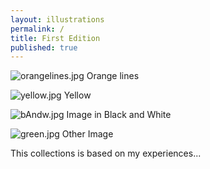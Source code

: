 ```yaml
---
layout: illustrations
permalink: /
title: First Edition
published: true
---
```

![orangelines.jpg]({{site.baseurl}}/assets/images/orangelines.jpg)
Orange lines

![yellow.jpg]({{site.baseurl}}/assets/images/yellow.jpg)
Yellow

![bAndw.jpg]({{site.baseurl}}/assets/images/bAndw.jpg)
Image in Black and White

![green.jpg]({{site.baseurl}}/assets/images/green.jpg)
Other Image

This collections is based on my experiences...

